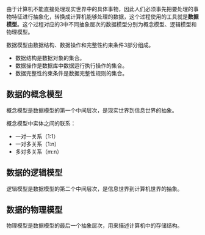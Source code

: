 由于计算机不能直接处理现实世界中的具体事物，因此人们必须事先把要处理的事物特征进行抽象化，转换成计算机能够处理的数据，这个过程使用的工具就是**数据模型**。这个过程对应的3中不同抽象层次的数据模型分别为概念模型、逻辑模型和物理模型。

数据模型由数据结构、数据操作和完整性约束条件3部分组成。

* 数据结构是数据对象的集合。
* 数据操作是数据库中数据运行执行操作的集合。
* 数据完整性约束条件是数据完整性规则的集合。

## 数据的概念模型

概念模型是数据模型的第一个中间层次，是现实世界到信息世界的抽象。

概念模型中实体之间的联系：

* 一对一关系（1:1）
* 一对多关系（1:n）
* 多对多关系（m:n）

## 数据的逻辑模型

逻辑模型是数据模型的第二个中间层次，是信息世界到计算机世界的抽象。

## 数据的物理模型

物理模型是数据模型的最后一个抽象层次，用来描述计算机中的存储结构。





